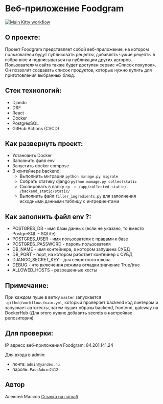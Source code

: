 # Веб-приложение Foodgram

[![Main Kitty workflow](https://github.com/shft1/kittygram_final/actions/workflows/main.yml/badge.svg)](https://github.com/shft1/kittygram_final/actions/workflows/main.yml)

## О проекте:
Проект Foodgram представляет собой веб-приложение, на котором пользователи будут публиковать рецепты, добавлять чужие рецепты в избранное и подписываться на публикации других авторов. Пользователям сайта также будет доступен сервис «Список покупок». Он позволит создавать список продуктов, которые нужно купить для приготовления выбранных блюд.

## Стек технологий:
- Djando
- DRF
- React
- Docker
- PostgresSQL
- GitHub Actions (CI/CD)

## Как развернуть проект:
- Установить Docker
- Заполнить файл env
- Запустить docker compose
- В контейнере backend:
    - Выполнить миграции `python manage.py migrate`
    - Собрать статику django `python manage.py collectstatic`
    - Скопировать в папку `cp -r /app/collected_static/. /backend_static/static/`
    - Выполнить файл `filler_ingredients.py` для заполнения исходными данными таблицу с ингредиентами

## Как заполнить файл env ?:
- POSTGRES_DB - имя базы данных (если не указано, то вместо PostgreSQL - SQLite)
- POSTGRES_USER - имя пользователя с правами к базе
- POSTGRES_PASSWORD - пароль пользователя
- DB_NAME - имя контейнера, в котором запущена СУБД
- DB_PORT - порт, на котором работает контейнер с СУБД
- DJANGO_SECRET_KEY - для секретного ключа
- DEBUG - что включения режима отладки значение True/true
- ALLOWED_HOSTS - разрешенные хосты

## Примечание:
При каждом пуше в ветку `master` запускается `.github/workflows/main.yml`, который проверяет backend код линтером и запускает автотесты, затем пушит образы backend, frontend, gateway на DockerHub
(Для этого нужно добавить secrets в настройках репозитория)

## Для проверки:
IP адресс веб-приложения Foodgram: 84.201.141.24  

Для входа в admin:
- почта: `admin@yandex.ru`
- пароль: `PassAdmin2412`


## Автор 
Алексей Малков
[Ссылка на гитхаб](https://github.com/shft1)
